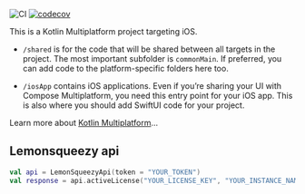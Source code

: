 ![CI](https://github.com/hanrw/lemonsqueezy-kotlin/actions/workflows/main.yml/badge.svg)
[![codecov](https://codecov.io/gh/hanrw/lemonsqueezy-kotlin/graph/badge.svg?token=1dENHyfyq4)](https://codecov.io/gh/hanrw/lemonsqueezy-kotlin)

This is a Kotlin Multiplatform project targeting iOS.

* `/shared` is for the code that will be shared between all targets in the project.
  The most important subfolder is `commonMain`. If preferred, you can add code to the platform-specific folders here too.

* `/iosApp` contains iOS applications. Even if you’re sharing your UI with Compose Multiplatform, 
  you need this entry point for your iOS app. This is also where you should add SwiftUI code for your project.


Learn more about [Kotlin Multiplatform](https://www.jetbrains.com/help/kotlin-multiplatform-dev/get-started.html)…


## Lemonsqueezy api

```kotlin
val api = LemonSqueezyApi(token = "YOUR_TOKEN")
val response = api.activeLicense("YOUR_LICENSE_KEY", "YOUR_INSTANCE_NAME")
```


